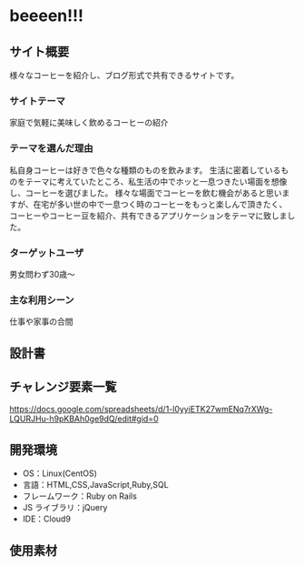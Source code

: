 # beeeen!!!

## サイト概要

様々なコーヒーを紹介し、ブログ形式で共有できるサイトです。

### サイトテーマ

家庭で気軽に美味しく飲めるコーヒーの紹介

### テーマを選んだ理由

私自身コーヒーは好きで色々な種類のものを飲みます。
生活に密着しているものをテーマに考えていたところ、私生活の中でホッと一息つきたい場面を想像し、コーヒーを選びました。
様々な場面でコーヒーを飲む機会があると思いますが、在宅が多い世の中で一息つく時のコーヒーをもっと楽しんで頂きたく、
コーヒーやコーヒー豆を紹介、共有できるアプリケーションをテーマに致しました。

### ターゲットユーザ

男女問わず30歳〜

### 主な利用シーン

仕事や家事の合間

## 設計書



## チャレンジ要素一覧

https://docs.google.com/spreadsheets/d/1-l0yyiETK27wmENq7rXWg-LQURJHu-h9pKBAh0ge9dQ/edit#gid=0

## 開発環境

- OS：Linux(CentOS)
- 言語：HTML,CSS,JavaScript,Ruby,SQL
- フレームワーク：Ruby on Rails
- JS ライブラリ：jQuery
- IDE：Cloud9

## 使用素材
